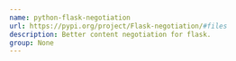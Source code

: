 ```yaml
---
name: python-flask-negotiation
url: https://pypi.org/project/Flask-negotiation/#files
description: Better content negotiation for flask.
group: None
---
```

